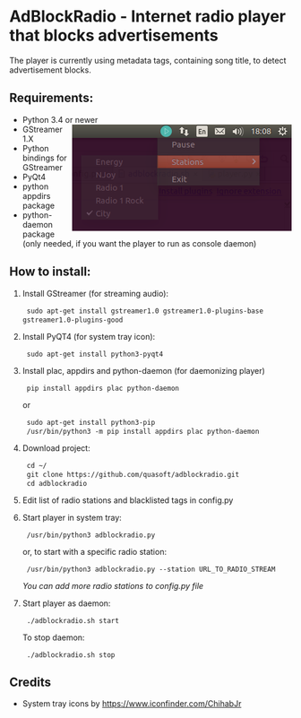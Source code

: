 # AdBlockRadio - Internet radio player that blocks advertisements

The player is currently using metadata tags, containing song title, to detect advertisement blocks.

## Requirements:

* Python 3.4 or newer <img align="right" src="docs/screenshot.png">
* GStreamer 1.X
* Python bindings for GStreamer
* PyQt4
* python appdirs package
* python-daemon package (only needed, if you want the player to run as console daemon)

## How to install:

1. Install GStreamer (for streaming audio):

        sudo apt-get install gstreamer1.0 gstreamer1.0-plugins-base gstreamer1.0-plugins-good

2. Install PyQT4 (for system tray icon):

        sudo apt-get install python3-pyqt4

3. Install plac, appdirs and python-daemon (for daemonizing player)

        pip install appdirs plac python-daemon

   or

        sudo apt-get install python3-pip
        /usr/bin/python3 -m pip install appdirs plac python-daemon

4. Download project:

        cd ~/
        git clone https://github.com/quasoft/adblockradio.git
        cd adblockradio

5. Edit list of radio stations and blacklisted tags in config.py

6. Start player in system tray:

        /usr/bin/python3 adblockradio.py

   or, to start with a specific radio station:

        /usr/bin/python3 adblockradio.py --station URL_TO_RADIO_STREAM

   *You can add more radio stations to config.py file*

7. Start player as daemon:

        ./adblockradio.sh start

   To stop daemon:

        ./adblockradio.sh stop

## Credits

* System tray icons by https://www.iconfinder.com/ChihabJr
